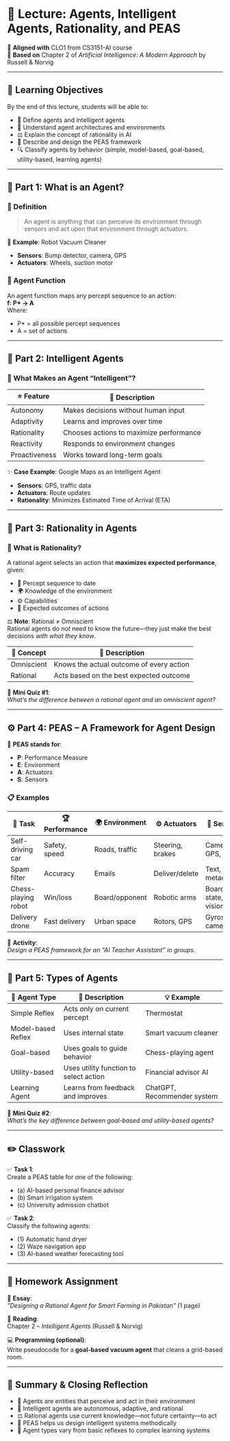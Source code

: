 # 🤖 Lecture: Agents, Intelligent Agents, Rationality, and PEAS

🔗 **Aligned with** CLO1 from CS3151-AI course  
📘 **Based on** Chapter 2 of *Artificial Intelligence: A Modern Approach* by Russell & Norvig

---

## 🎯 Learning Objectives

By the end of this lecture, students will be able to:

- 🧠 Define agents and intelligent agents  
- 🧰 Understand agent architectures and environments  
- ⚖️ Explain the concept of rationality in AI  
- 🧩 Describe and design the PEAS framework  
- 🔍 Classify agents by behavior (simple, model-based, goal-based, utility-based, learning agents)  

---

## 🧠 Part 1: What is an Agent?

### 📘 Definition

> An agent is anything that can perceive its environment through sensors and act upon that environment through actuators.

🔄 **Example**: Robot Vacuum Cleaner  
- **Sensors**: Bump detector, camera, GPS  
- **Actuators**: Wheels, suction motor  

### 🧰 Agent Function

An agent function maps any percept sequence to an action:  
**f: P\* → A**  
Where:  
- P\* = all possible percept sequences  
- A = set of actions  

---

## 🤖 Part 2: Intelligent Agents

### 🧠 What Makes an Agent “Intelligent”?

| ⭐ Feature       | 📖 Description                         |
|------------------|----------------------------------------|
| Autonomy         | Makes decisions without human input    |
| Adaptivity       | Learns and improves over time          |
| Rationality      | Chooses actions to maximize performance|
| Reactivity       | Responds to environment changes        |
| Proactiveness    | Works toward long-term goals           |

✨ **Case Example**: Google Maps as an Intelligent Agent  
- **Sensors**: GPS, traffic data  
- **Actuators**: Route updates  
- **Rationality**: Minimizes Estimated Time of Arrival (ETA)

---

## 🎯 Part 3: Rationality in Agents

### 📘 What is Rationality?

A rational agent selects an action that **maximizes expected performance**, given:

- 🧠 Percept sequence to date  
- 🌍 Knowledge of the environment  
- ⚙️ Capabilities  
- 🔀 Expected outcomes of actions  

⚖️ **Note**: Rational ≠ Omniscient  
Rational agents do *not* need to know the future—they just make the best decisions *with what they know*.

| 🧠 Concept      | 📖 Description                                |
|----------------|-----------------------------------------------|
| Omniscient     | Knows the actual outcome of every action      |
| Rational       | Acts based on the best expected outcome       |

🧪 **Mini Quiz #1**:  
*What’s the difference between a rational agent and an omniscient agent?*

---

## ⚙️ Part 4: PEAS – A Framework for Agent Design

📘 **PEAS stands for**:  
- **P**: Performance Measure  
- **E**: Environment  
- **A**: Actuators  
- **S**: Sensors  

### 📋 Examples

| 🧪 Task              | 🏆 Performance | 🌍 Environment | ⚙️ Actuators      | 👀 Sensors          |
|----------------------|----------------|----------------|-------------------|---------------------|
| Self-driving car     | Safety, speed   | Roads, traffic | Steering, brakes  | Camera, GPS, LIDAR  |
| Spam filter          | Accuracy        | Emails         | Deliver/delete    | Text, metadata      |
| Chess-playing robot  | Win/loss        | Board/opponent | Robotic arms      | Board state, vision |
| Delivery drone       | Fast delivery   | Urban space    | Rotors, GPS       | Gyroscope, camera   |

🎯 **Activity**:  
*Design a PEAS framework for an “AI Teacher Assistant” in groups.*

---

## 🔄 Part 5: Types of Agents

| 🧠 Agent Type        | 📖 Description                           | 💡 Example                    |
|----------------------|------------------------------------------|-------------------------------|
| Simple Reflex        | Acts only on current percept             | Thermostat                   |
| Model-based Reflex   | Uses internal state                      | Smart vacuum cleaner         |
| Goal-based           | Uses goals to guide behavior             | Chess-playing agent          |
| Utility-based        | Uses utility function to select action   | Financial advisor AI         |
| Learning Agent       | Learns from feedback and improves        | ChatGPT, Recommender system  |

🧪 **Mini Quiz #2**:  
*What’s the key difference between goal-based and utility-based agents?*

---

## ✏️ Classwork

✅ **Task 1**:  
Create a PEAS table for one of the following:  
- (a) AI-based personal finance advisor  
- (b) Smart irrigation system  
- (c) University admission chatbot  

✅ **Task 2**:  
Classify the following agents:  
- (1) Automatic hand dryer  
- (2) Waze navigation app  
- (3) AI-based weather forecasting tool  

---

## 📝 Homework Assignment

📝 **Essay**:  
*"Designing a Rational Agent for Smart Farming in Pakistan"* (1 page)

📖 **Reading**:  
Chapter 2 – *Intelligent Agents* (Russell & Norvig)

💻 **Programming (optional)**:  
Write pseudocode for a **goal-based vacuum agent** that cleans a grid-based room.

---

## 🏁 Summary & Closing Reflection

- 🤖 Agents are entities that perceive and act in their environment  
- 🧠 Intelligent agents are autonomous, adaptive, and rational  
- ⚖️ Rational agents use current knowledge—not future certainty—to act  
- 🧩 PEAS helps us design intelligent systems methodically  
- 🔁 Agent types vary from basic reflexes to complex learning systems  
